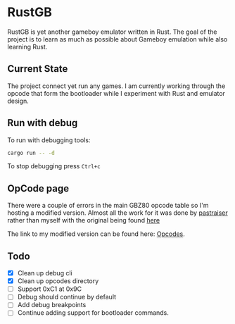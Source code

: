# RustGB

RustGB is yet another gameboy emulator written in Rust. The goal of the project is to learn as much as possible about Gameboy emulation while also learning Rust.

## Current State

The project connect yet run any games. I am currently working through the opcode that form the bootloader while I experiment with Rust and emulator design.

## Run with debug

To run with debugging tools:

```bash
cargo run -- -d
```

To stop debugging press `Ctrl+c`

## OpCode page

There were a couple of errors in the main GBZ80 opcode table so I'm hosting a modified version. Almost all the work for it was done by [pastraiser](http://www.pastraiser.com/) rather than myself with the original being found [here](http://www.pastraiser.com/cpu/gameboy/gameboy_opcodes.html)

The link to my modified version can be found here: [Opcodes](https://www.guydunton.com/rust-gb/).

## Todo

- [x] Clean up debug cli
- [x] Clean up opcodes directory
- [ ] Support 0xC1 at 0x9C
- [ ] Debug should continue by default
- [ ] Add debug breakpoints
- [ ] Continue adding support for bootloader commands.
